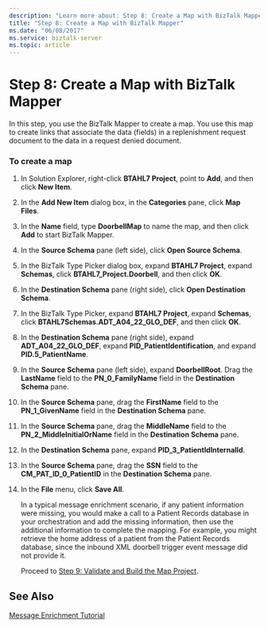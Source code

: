 ```yaml
---
description: "Learn more about: Step 8: Create a Map with BizTalk Mapper"
title: "Step 8: Create a Map with BizTalk Mapper"
ms.date: "06/08/2017"
ms.service: biztalk-server
ms.topic: article
---
```

# Step 8: Create a Map with BizTalk Mapper
In this step, you use the BizTalk Mapper to create a map. You use this map to create links that associate the data (fields) in a replenishment request document to the data in a request denied document.  
  
### To create a map  
  
1. In Solution Explorer, right-click **BTAHL7 Project**, point to **Add**, and then click **New Item**.  
  
2. In the **Add New Item** dialog box, in the **Categories** pane, click **Map Files**.  
  
3. In the **Name** field, type **DoorbellMap** to name the map, and then click **Add** to start BizTalk Mapper.  
  
4. In the **Source Schema** pane (left side), click **Open Source Schema**.  
  
5. In the BizTalk Type Picker dialog box, expand **BTAHL7 Project**, expand **Schemas**, click **BTAHL7_Project.Doorbell**, and then click **OK**.  
  
6. In the **Destination Schema** pane (right side), click **Open Destination Schema**.  
  
7. In the BizTalk Type Picker, expand **BTAHL7 Project**, expand **Schemas**, click **BTAHL7Schemas.ADT_A04_22_GLO_DEF**, and then click **OK**.  
  
8. In the **Destination Schema** pane (right side), expand **ADT_A04_22_GLO_DEF**, expand **PID_PatientIdentification**, and expand **PID.5_PatientName**.  
  
9. In the **Source Schema** pane (left side), expand **DoorbellRoot**. Drag the **LastName** field to the **PN_0_FamilyName** field in the **Destination Schema** pane.  
  
10. In the **Source Schema** pane, drag the **FirstName** field to the **PN_1_GivenName** field in the **Destination Schema** pane.  
  
11. In the **Source Schema** pane, drag the **MiddleName** field to the **PN_2_MiddleInitialOrName** field in the **Destination Schema** pane.  
  
12. In the **Destination Schema** pane, expand **PID_3_PatientIdInternalId**.  
  
13. In the **Source Schema** pane, drag the **SSN** field to the **CM_PAT_ID_0_PatientID** in the **Destination Schema** pane.  
  
14. In the **File** menu, click **Save All**.  
  
    In a typical message enrichment scenario, if any patient information were missing, you would make a call to a Patient Records database in your orchestration and add the missing information, then use the additional information to complete the mapping. For example, you might retrieve the home address of a patient from the Patient Records database, since the inbound XML doorbell trigger event message did not provide it.  
  
    Proceed to [Step 9: Validate and Build the Map Project](../../adapters-and-accelerators/accelerator-hl7/step-9-validate-and-build-the-map-project.md).  
  
## See Also  
 [Message Enrichment Tutorial](../../adapters-and-accelerators/accelerator-hl7/message-enrichment-tutorial.md)
